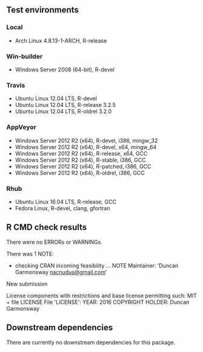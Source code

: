 ## Test environments

### Local
* Arch Linux 4.8.13-1-ARCH, R-release

### Win-builder
* Windows Server 2008 (64-bit), R-devel

### Travis
* Ubuntu Linux 12.04 LTS, R-devel
* Ubuntu Linux 12.04 LTS, R-release 3.2.5
* Ubuntu Linux 12.04 LTS, R-oldrel 3.2.0

### AppVeyor
* Windows Server 2012 R2 (x64), R-devel, i386, mingw_32
* Windows Server 2012 R2 (x64), R-devel, x64, mingw_64
* Windows Server 2012 R2 (x64), R-release, x64, GCC
* Windows Server 2012 R2 (x64), R-stable, i386, GCC
* Windows Server 2012 R2 (x64), R-patched, i386, GCC
* Windows Server 2012 R2 (x64), R-oldrel, i386, GCC

### Rhub
* Ubuntu Linux 16.04 LTS, R-release, GCC
* Fedora Linux, R-devel, clang, gfortran

## R CMD check results
There were no ERRORs or WARNINGs.

There was 1 NOTE:

* checking CRAN incoming feasibility ... NOTE
Maintainer: ‘Duncan Garmonsway <nacnudus@gmail.com>’

New submission

License components with restrictions and base license permitting such:
  MIT + file LICENSE
File 'LICENSE':
  YEAR: 2016
  COPYRIGHT HOLDER: Duncan Garmonsway

## Downstream dependencies
There are currently no downstream dependencies for this package.
